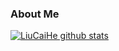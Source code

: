 ### About Me

[![LiuCaiHe github stats](https://github-readme-stats.vercel.app/api?username=LiuCaiHe)](https://github.com/anuraghazra/github-readme-stats)

